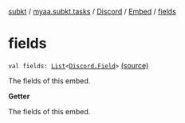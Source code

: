 [subkt](../../../index.md) / [myaa.subkt.tasks](../../index.md) / [Discord](../index.md) / [Embed](index.md) / [fields](./fields.md)

# fields

`val fields: `[`List`](https://kotlinlang.org/api/latest/jvm/stdlib/kotlin.collections/-list/index.html)`<`[`Discord.Field`](../-field/index.md)`>` [(source)](https://github.com/Myaamori/SubKt/blob/0.1.7/src/main/kotlin/myaa/subkt/tasks/discordtask.kt#L334)

The fields of this embed.

**Getter**

The fields of this embed.


